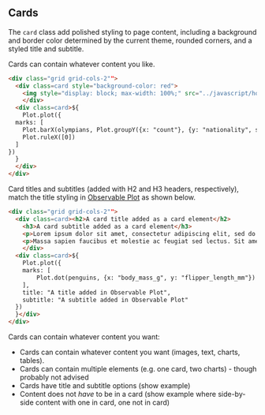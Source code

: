 ## Cards

The `card` class add polished styling to page content, including a background and border color determined by the current theme, rounded corners, and a styled title and subtitle. 

Cards can contain whatever content you like. 

```html echo
<div class="grid grid-cols-2"">
  <div class=card style="background-color: red">
    <img style="display: block; max-width: 100%;" src="../javascript/horse.jpg">
    </div>
  <div class=card>${
    Plot.plot({
  marks: [
    Plot.barX(olympians, Plot.groupY({x: "count"}, {y: "nationality", sort: {y: "x", reverse: true, limit: 5}})),
    Plot.ruleX([0])
  ]
})
  }
  </div>
</div>
```

Card titles and subtitles (added with H2 and H3 headers, respectively), match the title styling in [ Observable Plot](https://observablehq.com/plot/features/plots#other-options) as shown below. 

```html echo
<div class="grid grid-cols-2"">
  <div class=card><h2>A card title added as a card element</h2>
    <h3>A card subtitle added as a card element</h3>
    <p>Lorem ipsum dolor sit amet, consectetur adipiscing elit, sed do eiusmod tempor incididunt ut labore et dolore magna aliqua. Ut enim ad minim veniam, quis nostrud exercitation ullamco laboris nisi ut aliquip ex ea commodo consequat.</p>
    <p>Massa sapien faucibus et molestie ac feugiat sed lectus. Sit amet volutpat consequat mauris nunc congue nisi. Maecenas pharetra convallis posuere morbi leo urna molestie at.</p>
    </div>
  <div class=card>${
    Plot.plot({
    marks: [
        Plot.dot(penguins, {x: "body_mass_g", y: "flipper_length_mm"})
    ],
    title: "A title added in Observable Plot",
    subtitle: "A subtitle added in Observable Plot"
  })
  }</div>
</div>
```

Cards can contain whatever content you want:



- Cards can contain whatever content you want (images, text, charts, tables).
- Cards can contain multiple elements (e.g. one card, two charts) - though probably not advised
- Cards have title and subtitle options (show example)
- Content does not *have* to be in a card (show example where side-by-side content with one in card, one not in card)